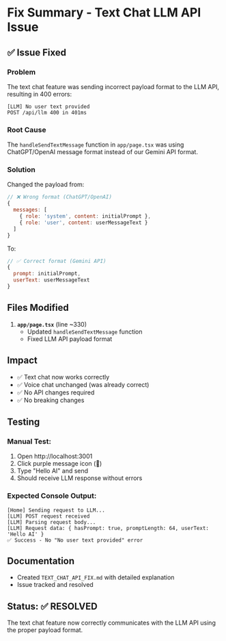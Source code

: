 # Fix Summary - Text Chat LLM API Issue

## ✅ Issue Fixed

### Problem
The text chat feature was sending incorrect payload format to the LLM API, resulting in 400 errors:
```
[LLM] No user text provided
POST /api/llm 400 in 401ms
```

### Root Cause
The `handleSendTextMessage` function in `app/page.tsx` was using ChatGPT/OpenAI message format instead of our Gemini API format.

### Solution
Changed the payload from:
```javascript
// ❌ Wrong format (ChatGPT/OpenAI)
{
  messages: [
    { role: 'system', content: initialPrompt },
    { role: 'user', content: userMessageText }
  ]
}
```

To:
```javascript
// ✅ Correct format (Gemini API)
{
  prompt: initialPrompt,
  userText: userMessageText
}
```

## Files Modified
1. **`app/page.tsx`** (line ~330)
   - Updated `handleSendTextMessage` function
   - Fixed LLM API payload format

## Impact
- ✅ Text chat now works correctly
- ✅ Voice chat unchanged (was already correct)
- ✅ No API changes required
- ✅ No breaking changes

## Testing
### Manual Test:
1. Open http://localhost:3001
2. Click purple message icon (💬)
3. Type "Hello AI" and send
4. Should receive LLM response without errors

### Expected Console Output:
```
[Home] Sending request to LLM...
[LLM] POST request received
[LLM] Parsing request body...
[LLM] Request data: { hasPrompt: true, promptLength: 64, userText: 'Hello AI' }
✅ Success - No "No user text provided" error
```

## Documentation
- Created `TEXT_CHAT_API_FIX.md` with detailed explanation
- Issue tracked and resolved

## Status: ✅ RESOLVED
The text chat feature now correctly communicates with the LLM API using the proper payload format.
